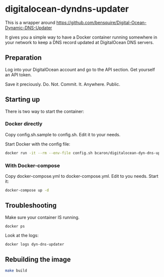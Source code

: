 # digitalocean-dyndns-updater

This is a wrapper around https://github.com/bensquire/Digital-Ocean-Dynamic-DNS-Updater 

It gives you a simple way to have a Docker container running somewhere in your network to keep a DNS record updated at DigitalOcean DNS servers.


## Preparation

Log into your DigitalOcean account and go to the API section. Get yourself an API token.

Save it preciously. Do. Not. Commit. It. Anywhere. Public.


## Starting up

There is two way to start the container:

### Docker directly

Copy config.sh.sample to config.sh. Edit it to your needs.

Start Docker with the config file:

```sh
docker run -it --rm --env-file config.sh bcaron/digitalocean-dyn-dns-updater
```

### With Docker-compose

Copy docker-compose.yml to docker-compose.yml. Edit to you needs. Start it:

```sh
docker-compose up -d 
```

## Troubleshooting

Make sure your container IS running.

```
docker ps
```

Look at the logs:

```sh
docker logs dyn-dns-updater
```


## Rebuilding the image

```sh
make build
```
